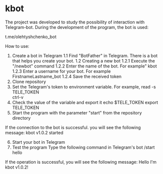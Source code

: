 # kbot
The project was developed to study the possibility of interaction with Telegram-bot.
During the development of the program, the bot is used:

t.me/olehtyshchenko_bot

How to use:
1. Create a bot in Telegram
1.1 Find "BotFather" in Telegram.  There is a bot that helps you create your bot.
1.2 Creating a new bot
1.2.1 Execute the "/newbot" command
1.2.2 Enter the name of the bot. For example" kbot
1.2.3 Enter a username for your bot. For example FirstnameLastname_bot
1.2.4 Save the received token
3. Clone repository
4. Set the Telegram's token to environment variable. For example,
 read -s TELE_TOKEN   
 ctrl-v
5. Check the value of the variable and export it
 echo $TELE_TOKEN
 export TELE_TOKEN 
6. Start the program with the parameter "start" from the repository directory 

If the connection to the bot is successful. you will see the following message:
kbot v1.0.2 started

6. Start your bot in Telegram
7. Test  the program
Type the following command in Telegram's bot
 /start hello

If the operation is successful, you will see the following message:
Hello I'm kbot v1.0.2!
